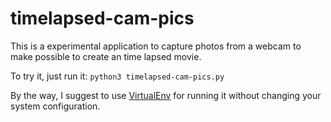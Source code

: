 # timelapsed-cam-pics

This is a experimental application to capture photos from a webcam to make possible to create an time lapsed movie.

To try it, just run it: `python3 timelapsed-cam-pics.py`

By the way, I suggest to use [VirtualEnv](https://virtualenv.pypa.io/) for running it without changing your system configuration.
